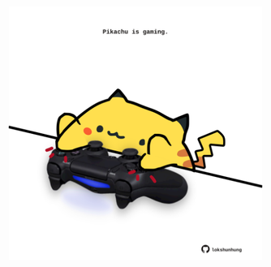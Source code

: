 <!-- built at 15/02/2024, 21:00:41 UTC -->
<p align="center">
  <img width="500" height="500" src="./ReadmeImage.svg">
</p>
